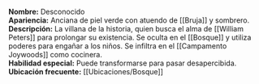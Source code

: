 **Nombre:** Desconocido  
**Apariencia:** Anciana de piel verde con atuendo de [[Bruja]] y sombrero.  
**Descripción:** La villana de la historia, quien busca el alma de [[William Peters]] para prolongar su existencia. Se oculta en el [[Bosque]] y utiliza poderes para engañar a los niños. Se infiltra en el [[Campamento Joywoods]] como cocinera.  
**Habilidad especial:** Puede transformarse para pasar desapercibida.  
**Ubicación frecuente:** [[Ubicaciones/Bosque]]  